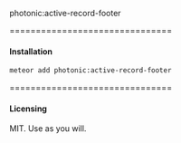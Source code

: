 photonic:active-record-footer

===============================
#### Installation  

````bash
meteor add photonic:active-record-footer
````


===============================
#### Licensing  

MIT.  Use as you will.
